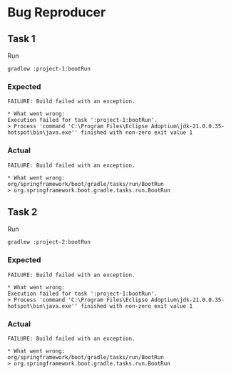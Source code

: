 # Bug Reproducer

## Task 1

Run

```shell
gradlew :project-1:bootRun
```

### Expected

```
FAILURE: Build failed with an exception.

* What went wrong:
Execution failed for task ':project-1:bootRun'.
> Process 'command 'C:\Program Files\Eclipse Adoptium\jdk-21.0.0.35-hotspot\bin\java.exe'' finished with non-zero exit value 1
```

### Actual

```
FAILURE: Build failed with an exception.

* What went wrong:
org/springframework/boot/gradle/tasks/run/BootRun
> org.springframework.boot.gradle.tasks.run.BootRun
```

## Task 2

Run

```shell
gradlew :project-2:bootRun
```

### Expected

```
FAILURE: Build failed with an exception.

* What went wrong:
Execution failed for task ':project-1:bootRun'.
> Process 'command 'C:\Program Files\Eclipse Adoptium\jdk-21.0.0.35-hotspot\bin\java.exe'' finished with non-zero exit value 1
```

### Actual

```
FAILURE: Build failed with an exception.

* What went wrong:
org/springframework/boot/gradle/tasks/run/BootRun
> org.springframework.boot.gradle.tasks.run.BootRun
```
